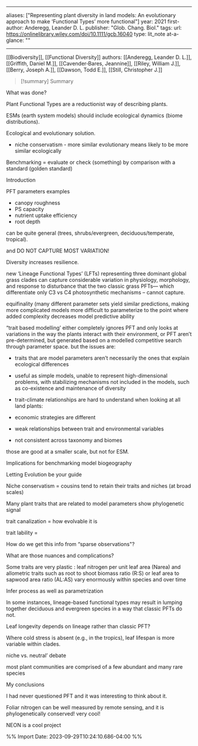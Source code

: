   
---
aliases: ["Representing plant diversity in land models: An evolutionary approach to make ‘Functional Types’ more functional"] 
year: 2021 
first-author: Anderegg, Leander D. L.
publisher: "Glob. Chang. Biol." 
tags:
url: https://onlinelibrary.wiley.com/doi/10.1111/gcb.16040 
type: lit_note
at-a-glance: ""

--- 
[[Biodiversity]], [[Functional Diversity]]
authors: [[Anderegg, Leander D. L.]], [[Griffith, Daniel M.]], [[Cavender‐Bares, Jeannine]], [[Riley, William J.]], [[Berry, Joseph A.]], [[Dawson, Todd E.]], [[Still, Christopher J.]]

>[!summary] Summary
> 


What was done?

Plant Functional Types are a reductionist way of describing plants.

ESMs (earth system models) should include ecological dynamics (biome distributions).

Ecological and evolutionary solution.

- niche conservatism - more similar evolutionary means likely to be more similar ecologically

Benchmarking = evaluate or check (something) by comparison with a standard (golden standard)

Introduction

PFT parameters examples

- canopy roughness
- PS capacity
- nutrient uptake efficiency
- root depth

can be quite general (trees, shrubs/evergreen, deciduous/temperate, tropical).

and DO NOT CAPTURE MOST VARIATION!

Diversity increases resilience.

new ‘Lineage Functional Types’ (LFTs) representing three dominant global grass clades can capture considerable variation in physiology, morphology, and response to disturbance that the two classic grass PFTs— which differentiate only C3 vs C4 photosynthetic mechanisms – cannot capture.

equifinality (many different parameter sets yield similar predictions, making more complicated models more difficult to parameterize to the point where added complexity decreases model predictive ability

“trait based modelling’ either completely ignores PFT and only looks at variations in the way the plants interact with their environment, or PFT aren’t pre-determined, but generated based on a modelled competitive search through parameter space. but the issues are:

- traits that are model parameters aren’t necessarily the ones that explain ecological differences
- useful as simple models, unable to represent high-dimensional problems, with stabilizing mechanisms not included in the models, such as co-existence and maintenance of diversity
- trait-climate relationships are hard to understand when looking at all land plants:

- economic strategies are different
- weak relationships between trait and environmental variables
- not consistent across taxonomy and biomes

those are good at a smaller scale, but not for ESM.

Implications for benchmarking model biogeography

Letting Evolution be your guide

Niche conservatism = cousins tend to retain their traits and niches (at broad scales)

Many plant traits that are related to model parameters show phylogenetic signal

trait canalization = how evolvable it is

trait lability =

How do we get this info from “sparse observations"?

What are those nuances and complications?

Some traits are very plastic : leaf nitrogen per unit leaf area (Narea) and allometric traits such as root to shoot biomass ratio (R:S) or leaf area to sapwood area ratio (AL:AS) vary enormously within species and over time

Infer process as well as parametrization

In some instances, lineage-based functional types may result in lumping together deciduous and evergreen species in a way that classic PFTs do not.

Leaf longevity depends on lineage rather than classic PFT?

Where cold stress is absent (e.g., in the tropics), leaf lifespan is more variable within clades.

niche vs. neutral’ debate

most plant communities are comprised of a few abundant and many rare species

My conclusions

I had never questioned PFT and it was interesting to think about it.

Foliar nitrogen can be well measured by remote sensing, and it is phylogenetically conserved! very cool!

NEON is a cool project

%% Import Date: 2023-09-29T10:24:10.686-04:00 %%
